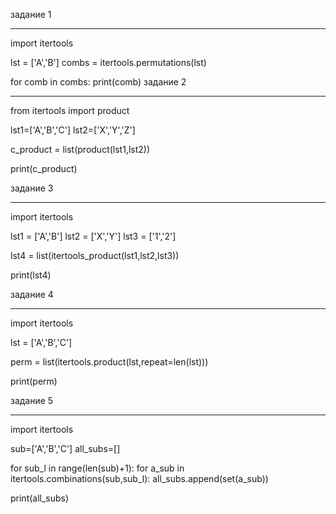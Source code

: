 задание 1
***
import itertools

lst = ['A','B']
combs = itertools.permutations(lst)

for comb in combs:
    print(comb)
задание 2
***
from itertools import product

lst1=['A','B','C']
lst2=['X','Y','Z']

c_product = list(product(lst1,lst2))

print(c_product)

задание 3
***
import itertools

lst1 = ['A','B']
lst2 = ['X','Y']
lst3 = ['1','2']

lst4 = list(itertools_product(lst1,lst2,lst3))

print(lst4)

задание 4
***
import itertools

lst = ['A','B','C']

perm = list(itertools.product(lst,repeat=len(lst)))

print(perm)

задание 5
***
import itertools

sub=['A','B','C']
all_subs=[]

for sub_l in range(len(sub)+1):
  for a_sub in itertools.combinations(sub,sub_l):
      all_subs.append(set(a_sub))
  
  
print(all_subs)
